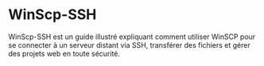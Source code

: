 # WinScp-SSH
WinScp-SSH est un guide illustré expliquant comment utiliser WinSCP pour se connecter à un serveur distant via SSH, transférer des fichiers et gérer des projets web en toute sécurité.